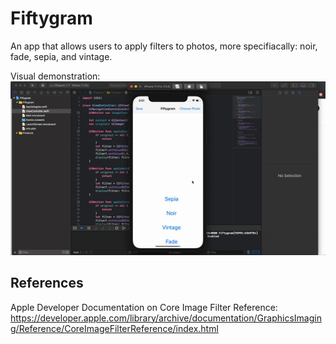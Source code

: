# Fiftygram

An app that allows users to apply filters to photos, more specifiacally: noir, fade, sepia, and vintage.

Visual demonstration:
![](fiftygram.gif)

## References
Apple Developer Documentation on Core Image Filter Reference:
https://developer.apple.com/library/archive/documentation/GraphicsImaging/Reference/CoreImageFilterReference/index.html
